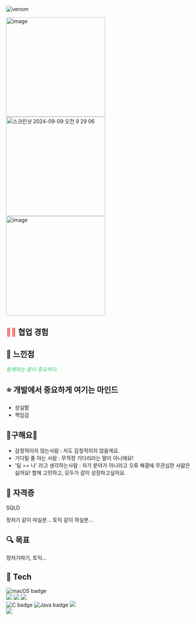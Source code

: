 ![venom](https://capsule-render.vercel.app/api?type=venom&height=200&text=🐰%20KIM%20SEOHYUN.&fontSize=70&color=0:8871e5,100:b678c4&stroke=b678c4)

<img width="270" alt="image" src="https://github.com/user-attachments/assets/4eaa8a1d-1479-4516-b961-c29b4e0bac3b"><img width="270" alt="스크린샷 2024-09-09 오전 9 29 06" src="https://github.com/user-attachments/assets/abe04973-ead3-48f4-abb1-7fca19de0fee"><img width="270" alt="image" src="https://github.com/user-attachments/assets/066a4a77-3724-4cc2-8539-1c3d090cfe00">
  
  <h2><a href="https://github.com/akrxso/sublindway" style="color: #e74c3c; text-decoration: none;">👊🏻</a> 협업 경험 </h2>
  
  
  <h2>🌻 느낀점</h2>
  <p style="font-style: italic; color: #2ecc71;">
    함께하는 힘이 중요하다.
  </p>
  
  <h2>⭐️ 개발에서 중요하게 여기는 마인드</h2>
  <ul>
    <li>성실함</li>
    <li>책임감</li>
  </ul>
  
  <h2>💟구해요💟</h2>
  <ul>
    <li>감정적이지 않는사람 : 저도 감정적이지 않을게요.</li>
    <li>기다릴 줄 아는 사람 : 무작정 기다리라는 말이 아니에요!</li>
    <li>'팀 == 나' 라고 생각하는사람 : 자기 분야가 아니라고 오류 해결에 무관심한 사람은 싫어요! 함께 고민하고, 모두가 같이 성장하고싶어요.</li>
  </ul>
  
  <h2>🔑 자격증</h2>
  <p>SQLD</p>
  정처기 같이 따실분...
  토익 같이 하실분...
  
  <h2>🔍 목표</h2>
  <p>정처기따기, 토익...</p>



  <h2>🔨 Tech</h2>
  <div>
    <img src="https://img.shields.io/badge/mac%20os-000000?style=for-the-badge&logo=apple&logoColor=white" alt="macOS badge" /><br>
    <img src="https://img.shields.io/badge/Android_Studio-3DDC84?style=for-the-badge&logo=android-studio&logoColor=white" /> <img src="https://img.shields.io/badge/iOS-000000?style=for-the-badge&logo=ios&logoColor=white" /> <img src="https://img.shields.io/badge/Xcode-007ACC?style=for-the-badge&logo=Xcode&logoColor=white" /> <br>       
    <img src="https://img.shields.io/badge/C-00599C?style=for-the-badge&logo=c&logoColor=white" alt="C badge" />
    <img src="https://img.shields.io/badge/Java-ED8B00?style=for-the-badge&logo=openjdk&logoColor=white" alt="Java badge" />
    <img src="https://img.shields.io/badge/Swift-FA7343?style=for-the-badge&logo=swift&logoColor=white" /> <br>
    <img src="https://img.shields.io/badge/Slack-4A154B?style=for-the-badge&logo=slack&logoColor=white" />
  </div>
